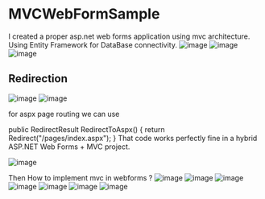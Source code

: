 # MVCWebFormSample



 I created a proper asp.net web forms application  using mvc architecture.
 Using Entity Framework for DataBase connectivity.
 ![image](https://github.com/user-attachments/assets/d8538479-0410-41da-9eaa-995c8956a233)
 ![image](https://github.com/user-attachments/assets/fc4cc8f0-3e4e-47cb-9721-9f991c72821b)
 ![image](https://github.com/user-attachments/assets/e6152f2d-2f0e-4290-8bc9-ad1bb18c76cb)


 Redirection
 -------
 ![image](https://github.com/user-attachments/assets/3bbeedf1-778e-4eae-9123-dc4a81f14f87)
 ![image](https://github.com/user-attachments/assets/58f67ecb-7f2c-4bdf-ae15-c0ff67b2d6e3)


 for aspx page  routing we can use 
 
 public RedirectResult RedirectToAspx()
{
  return Redirect("/pages/index.aspx");
}
That code works perfectly fine in a hybrid ASP.NET Web Forms + MVC project.

![image](https://github.com/user-attachments/assets/3c0a39a8-e00e-4e07-9651-9acfb2361938)


Then How to implement mvc in webforms ?
![image](https://github.com/user-attachments/assets/5ff5e9f7-6e72-4d90-aabe-9425505b2de0)
![image](https://github.com/user-attachments/assets/5f56d7d6-7ff9-4794-8f9a-c76df678be61)
![image](https://github.com/user-attachments/assets/01907644-e912-4a06-83e0-223477af6bcc)
![image](https://github.com/user-attachments/assets/a6c1fcf7-3d43-4144-90f6-19a6e51c67b5)
![image](https://github.com/user-attachments/assets/ec21f0e4-1507-4f30-a4f2-7775074e8681)
![image](https://github.com/user-attachments/assets/d3f9076d-ca71-4f9c-8630-1e9459c77fc5)
![image](https://github.com/user-attachments/assets/654b76f5-8a71-4379-9e45-6baf2731d140)












 




 
